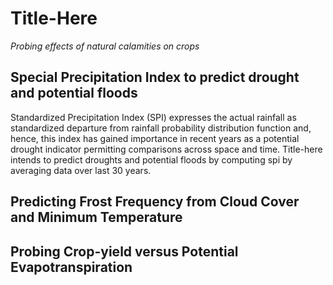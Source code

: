 # Title-Here
*Probing effects of natural calamities on crops*


## Special Precipitation Index to predict drought and potential floods

Standardized Precipitation Index (SPI) expresses the actual rainfall as standardized departure from rainfall probability distribution function and, hence, this index has gained importance in recent years as a potential drought indicator permitting comparisons across space and time. Title-here intends to predict droughts and potential floods by computing spi by averaging data over last 30 years. 


## Predicting Frost Frequency from Cloud Cover and Minimum Temperature 



## Probing Crop-yield versus Potential Evapotranspiration
